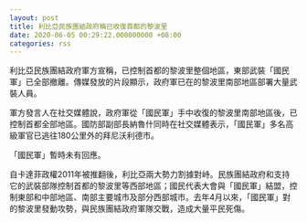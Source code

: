 ```yaml
---
layout: post
title: 利比亞民族團結政府稱已收復首都的黎波里
date: 2020-06-05 00:29:22.000000000 +08:00
categories: rss
---
```


利比亞民族團結政府軍方宣稱，已控制首都的黎波里整個地區，東部武裝「國民軍」已全部撤離。傳媒發放的片段顯示，政府軍已在的黎波里南部地區部署大量武裝人員。

軍方發言人在社交媒體說，政府軍從「國民軍」手中收復的黎波里南部地區後，已控制首都全部地區。國防部副部長納魯什同時在社交媒體表示，「國民軍」多名高級軍官已逃往180公里外的拜尼沃利德市。

「國民軍」暫時未有回應。

自卡達菲政權2011年被推翻後，利比亞兩大勢力割據對峙。民族團結政府和支持它的武裝部隊控制首都的黎波里等西部地區；國民代表大會與「國民軍」結盟，控制東部和中部地區、南部主要城市及部分西部城市。去年4月以來，「國民軍」對的黎波里發動攻勢，與民族團結政府軍隊交戰，造成大量平民死傷。

